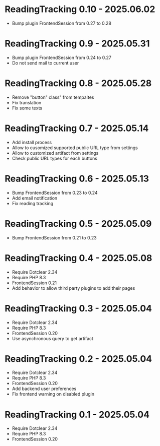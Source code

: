 ReadingTracking 0.10 - 2025.06.02
==========================================================
* Bump plugin FrontendSession from 0.27 to 0.28

ReadingTracking 0.9 - 2025.05.31
==========================================================
* Bump plugin FrontendSession from 0.24 to 0.27
* Do not send mail to current user

ReadingTracking 0.8 - 2025.05.28
==========================================================
* Remove "button" class" from tempaltes
* Fix translation
* Fix some texts

ReadingTracking 0.7 - 2025.05.14
==========================================================
* Add install process
* Allow to cusomized supported public URL type from settings
* Allow to customized artifact from settings
* Check public URL types for each buttons

ReadingTracking 0.6 - 2025.05.13
==========================================================
* Bump FrontendSession from 0.23 to 0.24
* Add email notification
* Fix reading tracking

ReadingTracking 0.5 - 2025.05.09
==========================================================
* Bump FrontendSession from 0.21 to 0.23

ReadingTracking 0.4 - 2025.05.08
==========================================================
* Require Dotclear 2.34
* Require PHP 8.3
* FrontendSession 0.21
* Add behavior to allow third party plugins to add their pages

ReadingTracking 0.3 - 2025.05.04
==========================================================
* Require Dotclear 2.34
* Require PHP 8.3
* FrontendSession 0.20
* Use asynchronous query to get artifact

ReadingTracking 0.2 - 2025.05.04
==========================================================
* Require Dotclear 2.34
* Require PHP 8.3
* FrontendSession 0.20
* Add backend user preferences
* Fix frontend warning on disabled plugin

ReadingTracking 0.1 - 2025.05.04
==========================================================
* Require Dotclear 2.34
* Require PHP 8.3
* FrontendSession 0.20
